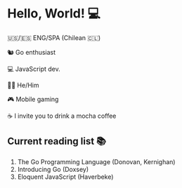 # Hello, World! 💻

🇺🇸/🇪🇸 ENG/SPA (Chilean 🇨🇱)

🐿️ Go enthusiast

💻 JavaScript dev.

💁‍♂️ He/Him

🎮 Mobile gaming

☕ I invite you to drink a mocha coffee

## Current reading list 📚

1. The Go Programming Language (Donovan, Kernighan)
2. Introducing Go (Doxsey)
3. Eloquent JavaScript (Haverbeke)
